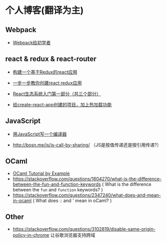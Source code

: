 # 个人博客(翻译为主)


## Webpack

* <a href="https://github.com/lanqy/blog/blob/master/webpack/webpack-for-beginners.md">Webpack给初学者</a>

## react & redux & react-router

* <a href="https://github.com/lanqy/blog/blob/master/react-redux/build-redux-react-application.md">构建一个基于Redux的react应用</a>
 
* <a href="https://github.com/lanqy/blog/blob/master/react-redux/step-by-step-react-redux.md">一步一步教你创建react redux应用</a>

* <a href="https://github.com/lanqy/blog/blob/master/react-redux/a-primer-on-the-react-rcosystem-part1.md">React生态系统入门第一部分（共三个部分）</a>
* <a href="https://github.com/lanqy/blog/blob/master/react-redux/adding-hot-module-reloading-to-create-react-app.md">给create-react-app创建的项目，加上热加载功能</a>

## JavaScript

* <a href="/javascript/make-a-compiler-with-javascript.md">用JavaScript写一个编译器</a>

* http://bosn.me/js/js-call-by-sharing/ （JS是按值传递还是按引用传递?）

## OCaml
* <a href="http://xahlee.info/ocaml/ocaml_basics.html">OCaml Tutorial by Example</a>
* https://stackoverflow.com/questions/1604270/what-is-the-difference-between-the-fun-and-function-keywords ( What is the difference between the `fun` and `function` keywords? )
* https://stackoverflow.com/questions/2347240/what-does-and-mean-in-ocaml ( What does :: and ' mean in oCaml? )

## Other

* https://stackoverflow.com/questions/3102819/disable-same-origin-policy-in-chrome 让谷歌浏览器支持跨域



